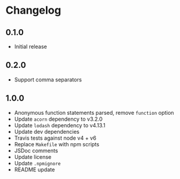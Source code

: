 # Changelog

## 0.1.0

* Initial release

## 0.2.0

* Support comma separators

## 1.0.0

* Anonymous function statements parsed, remove `function` option
* Update `acorn` dependency to v3.2.0
* Update `lodash` dependency to v4.13.1
* Update dev dependencies
* Travis tests against node v4 + v6
* Replace `Makefile` with npm scripts
* JSDoc comments
* Update license
* Update `.npmignore`
* README update
